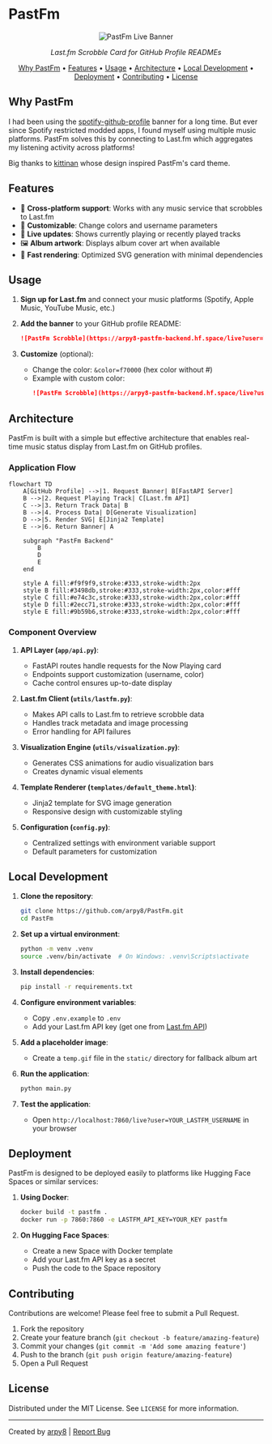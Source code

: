# PastFm

<div align="center">
  <img src="https://arpy8-pastfm-backend.hf.space/live" alt="PastFm Live Banner" />
  <p><i>Last.fm Scrobble Card for GitHub Profile READMEs</i></p>
</div>

<p align="center">
  <a href="#why-pastfm">Why PastFm</a> •
  <a href="#features">Features</a> •
  <a href="#usage">Usage</a> •
  <a href="#architecture">Architecture</a> •
  <a href="#local-development">Local Development</a> •
  <a href="#deployment">Deployment</a> •
  <a href="#contributing">Contributing</a> •
  <a href="#license">License</a>
</p>

## Why PastFm

I had been using the [spotify-github-profile](https://github.com/kittinan/spotify-github-profile) banner for a long time. But ever since Spotify restricted modded apps, I found myself using multiple music platforms. PastFm solves this by connecting to Last.fm which aggregates my listening activity across platforms!

Big thanks to [kittinan](https://github.com/kittinan) whose design inspired PastFm's card theme.

## Features

- 🎵 **Cross-platform support**: Works with any music service that scrobbles to Last.fm
- 🎨 **Customizable**: Change colors and username parameters
- 🔄 **Live updates**: Shows currently playing or recently played tracks
- 🖼️ **Album artwork**: Displays album cover art when available
- 🚀 **Fast rendering**: Optimized SVG generation with minimal dependencies

## Usage

1. **Sign up for Last.fm** and connect your music platforms (Spotify, Apple Music, YouTube Music, etc.)
2. **Add the banner** to your GitHub profile README:

   ```markdown
   ![PastFm Scrobble](https://arpy8-pastfm-backend.hf.space/live?user=YOUR_LASTFM_USERNAME)
   ```

3. **Customize** (optional):
   - Change the color: `&color=f70000` (hex color without #)
   - Example with custom color: 
     ```markdown
     ![PastFm Scrobble](https://arpy8-pastfm-backend.hf.space/live?user=YOUR_LASTFM_USERNAME&color=1DB954)
     ```

## Architecture

PastFm is built with a simple but effective architecture that enables real-time music status display from Last.fm on GitHub profiles.

### Application Flow

```mermaid
flowchart TD
    A[GitHub Profile] -->|1. Request Banner| B[FastAPI Server]
    B -->|2. Request Playing Track| C[Last.fm API]
    C -->|3. Return Track Data| B
    B -->|4. Process Data| D[Generate Visualization]
    D -->|5. Render SVG| E[Jinja2 Template]
    E -->|6. Return Banner| A

    subgraph "PastFm Backend"
        B
        D
        E
    end

    style A fill:#f9f9f9,stroke:#333,stroke-width:2px
    style B fill:#3498db,stroke:#333,stroke-width:2px,color:#fff
    style C fill:#e74c3c,stroke:#333,stroke-width:2px,color:#fff
    style D fill:#2ecc71,stroke:#333,stroke-width:2px,color:#fff
    style E fill:#9b59b6,stroke:#333,stroke-width:2px,color:#fff
```

### Component Overview

1. **API Layer (`app/api.py`)**: 
   - FastAPI routes handle requests for the Now Playing card
   - Endpoints support customization (username, color)
   - Cache control ensures up-to-date display

2. **Last.fm Client (`utils/lastfm.py`)**: 
   - Makes API calls to Last.fm to retrieve scrobble data
   - Handles track metadata and image processing
   - Error handling for API failures

3. **Visualization Engine (`utils/visualization.py`)**: 
   - Generates CSS animations for audio visualization bars
   - Creates dynamic visual elements

4. **Template Renderer (`templates/default_theme.html`)**: 
   - Jinja2 template for SVG image generation
   - Responsive design with customizable styling

5. **Configuration (`config.py`)**:
   - Centralized settings with environment variable support
   - Default parameters for customization

## Local Development

1. **Clone the repository**:
   ```bash
   git clone https://github.com/arpy8/PastFm.git
   cd PastFm
   ```

2. **Set up a virtual environment**:
   ```bash
   python -m venv .venv
   source .venv/bin/activate  # On Windows: .venv\Scripts\activate
   ```

3. **Install dependencies**:
   ```bash
   pip install -r requirements.txt
   ```

4. **Configure environment variables**:
   - Copy `.env.example` to `.env`
   - Add your Last.fm API key (get one from [Last.fm API](https://www.last.fm/api/account/create))

5. **Add a placeholder image**:
   - Create a `temp.gif` file in the `static/` directory for fallback album art

6. **Run the application**:
   ```bash
   python main.py
   ```

7. **Test the application**:
   - Open `http://localhost:7860/live?user=YOUR_LASTFM_USERNAME` in your browser

## Deployment

PastFm is designed to be deployed easily to platforms like Hugging Face Spaces or similar services:

1. **Using Docker**:
   ```bash
   docker build -t pastfm .
   docker run -p 7860:7860 -e LASTFM_API_KEY=YOUR_KEY pastfm
   ```

2. **On Hugging Face Spaces**:
   - Create a new Space with Docker template
   - Add your Last.fm API key as a secret
   - Push the code to the Space repository

## Contributing

Contributions are welcome! Please feel free to submit a Pull Request.

1. Fork the repository
2. Create your feature branch (`git checkout -b feature/amazing-feature`)
3. Commit your changes (`git commit -m 'Add some amazing feature'`)
4. Push to the branch (`git push origin feature/amazing-feature`)
5. Open a Pull Request

## License

Distributed under the MIT License. See `LICENSE` for more information.

---

Created by [arpy8](https://github.com/arpy8) | [Report Bug](https://github.com/arpy8/PastFm/issues)

